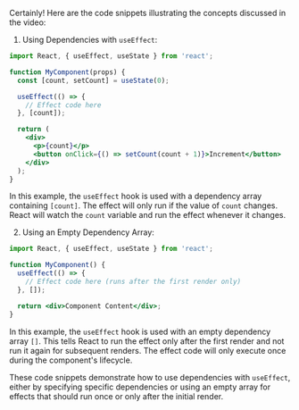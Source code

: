 Certainly! Here are the code snippets illustrating the concepts discussed in the video:

1. Using Dependencies with `useEffect`:
```jsx
import React, { useEffect, useState } from 'react';

function MyComponent(props) {
  const [count, setCount] = useState(0);

  useEffect(() => {
    // Effect code here
  }, [count]);

  return (
    <div>
      <p>{count}</p>
      <button onClick={() => setCount(count + 1)}>Increment</button>
    </div>
  );
}
```

In this example, the `useEffect` hook is used with a dependency array containing `[count]`. The effect will only run if the value of `count` changes. React will watch the `count` variable and run the effect whenever it changes.

2. Using an Empty Dependency Array:
```jsx
import React, { useEffect, useState } from 'react';

function MyComponent() {
  useEffect(() => {
    // Effect code here (runs after the first render only)
  }, []);

  return <div>Component Content</div>;
}
```

In this example, the `useEffect` hook is used with an empty dependency array `[]`. This tells React to run the effect only after the first render and not run it again for subsequent renders. The effect code will only execute once during the component's lifecycle.

These code snippets demonstrate how to use dependencies with `useEffect`, either by specifying specific dependencies or using an empty array for effects that should run once or only after the initial render.